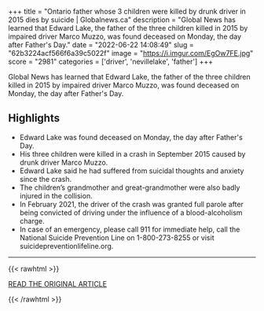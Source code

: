+++
title = "Ontario father whose 3 children were killed by drunk driver in 2015 dies by suicide | Globalnews.ca"
description = "Global News has learned that Edward Lake, the father of the three children killed in 2015 by impaired driver Marco Muzzo, was found deceased on Monday, the day after Father's Day."
date = "2022-06-22 14:08:49"
slug = "62b3224acf566f6a39c5022f"
image = "https://i.imgur.com/EgOw7FE.jpg"
score = "2981"
categories = ['driver', 'nevillelake', 'father']
+++

Global News has learned that Edward Lake, the father of the three children killed in 2015 by impaired driver Marco Muzzo, was found deceased on Monday, the day after Father's Day.

## Highlights

- Edward Lake was found deceased on Monday, the day after Father's Day.
- His three children were killed in a crash in September 2015 caused by drunk driver Marco Muzzo.
- Edward Lake said he had suffered from suicidal thoughts and anxiety since the crash.
- The children’s grandmother and great-grandmother were also badly injured in the collision.
- In February 2021, the driver of the crash was granted full parole after being convicted of driving under the influence of a blood-alcoholism charge.
- In case of an emergency, please call 911 for immediate help, call the National Suicide Prevention Line on 1-800-273-8255 or visit suicidepreventionlifeline.org.

---

{{< rawhtml >}}
  <p class="article-category">
    <a target="_blank" href="https://globalnews.ca/news/8934254/edward-lake-dies-by-suicide/?utm_source=%40globalnewsto&amp;utm_medium=Twitter">READ THE ORIGINAL ARTICLE</a>
  </p>
{{< /rawhtml >}}

